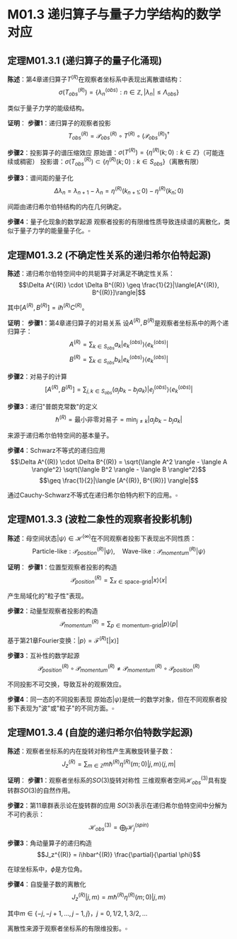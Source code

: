 # M01.3 递归算子与量子力学结构的数学对应

## 定理M01.3.1 (递归算子的量子化涌现)

**陈述**：第4章递归算子$T^{(R)}$在观察者坐标系中表现出离散谱结构：
$$\sigma(T_{obs}^{(R)}) = \{\lambda_n^{(obs)} : n \in \mathbb{Z}, |\lambda_n| \leq \Lambda_{obs}\}$$

类似于量子力学的能级结构。

**证明**：
**步骤1**：递归算子的观察者投影
$$T_{obs}^{(R)} = \mathcal{P}_{obs}^{(R)} \circ T^{(R)} \circ (\mathcal{P}_{obs}^{(R)})^\dagger$$

**步骤2**：投影算子的谱压缩效应
原始谱：$\sigma(T^{(R)}) = \{\eta^{(R)}(k;0) : k \in \mathbb{Z}\}$（可能连续或稠密）
投影谱：$\sigma(T_{obs}^{(R)}) \subset \{\eta^{(R)}(k;0) : k \in S_{obs}\}$（离散有限）

**步骤3**：谱间距的量子化
$$\Delta \lambda_n = \lambda_{n+1} - \lambda_n = \eta^{(R)}(k_{n+1};0) - \eta^{(R)}(k_n;0)$$

间距由递归希尔伯特结构的内在几何确定。

**步骤4**：量子化现象的数学起源
观察者投影的有限维性质导致连续谱的离散化，类似于量子力学的能量量子化。$\square$

## 定理M01.3.2 (不确定性关系的递归希尔伯特起源)

**陈述**：递归希尔伯特空间中的共轭算子对满足不确定性关系：
$$\Delta A^{(R)} \cdot \Delta B^{(R)} \geq \frac{1}{2}|\langle[A^{(R)}, B^{(R)}]\rangle|$$

其中$[A^{(R)}, B^{(R)}] = i\hbar^{(R)} C^{(R)}$。

**证明**：
**步骤1**：第4章递归算子的对易关系
设$A^{(R)}, B^{(R)}$是观察者坐标系中的两个递归算子：
$$A^{(R)} = \sum_{k \in S_{obs}} a_k |e_k^{(obs)}\rangle\langle e_k^{(obs)}|$$
$$B^{(R)} = \sum_{k \in S_{obs}} b_k |e_k^{(obs)}\rangle\langle e_k^{(obs)}|$$

**步骤2**：对易子的计算
$$[A^{(R)}, B^{(R)}] = \sum_{j,k \in S_{obs}} (a_j b_k - b_j a_k) |e_j^{(obs)}\rangle\langle e_k^{(obs)}|$$

**步骤3**：递归"普朗克常数"的定义
$$\hbar^{(R)} = \text{最小非零对易子} = \min_{j \neq k} |a_j b_k - b_j a_k|$$

来源于递归希尔伯特空间的基本量子。

**步骤4**：Schwarz不等式的递归应用
$$\Delta A^{(R)} \cdot \Delta B^{(R)} = \sqrt{\langle A^2 \rangle - \langle A \rangle^2} \sqrt{\langle B^2 \rangle - \langle B \rangle^2}$$
$$\geq \frac{1}{2}|\langle [A^{(R)}, B^{(R)}] \rangle|$$

通过Cauchy-Schwarz不等式在递归希尔伯特内积下的应用。$\square$

## 定理M01.3.3 (波粒二象性的观察者投影机制)

**陈述**：母空间状态$|\psi\rangle \in \mathcal{H}^{(\infty)}$在不同观察者投影下表现出不同性质：
$$\text{Particle-like}: \mathcal{P}_{position}^{(R)}|\psi\rangle, \quad \text{Wave-like}: \mathcal{P}_{momentum}^{(R)}|\psi\rangle$$

**证明**：
**步骤1**：位置型观察者投影的构造
$$\mathcal{P}_{position}^{(R)} = \sum_{x \in \text{space-grid}} |x\rangle\langle x|$$

产生局域化的"粒子性"表现。

**步骤2**：动量型观察者投影的构造  
$$\mathcal{P}_{momentum}^{(R)} = \sum_{p \in \text{momentum-grid}} |p\rangle\langle p|$$

基于第21章Fourier变换：$|p\rangle = \mathcal{F}^{(R)}[|x\rangle]$

**步骤3**：互补性的数学起源
$$\mathcal{P}_{position}^{(R)} \circ \mathcal{P}_{momentum}^{(R)} \neq \mathcal{P}_{momentum}^{(R)} \circ \mathcal{P}_{position}^{(R)}$$

不同投影不可交换，导致互补的观察效应。

**步骤4**：同一态的不同投影表现
原始态$|\psi\rangle$是统一的数学对象，但在不同观察者投影下表现为"波"或"粒子"的不同方面。$\square$

## 定理M01.3.4 (自旋的递归希尔伯特数学起源)

**陈述**：观察者坐标系的内在旋转对称性产生离散旋转量子数：
$$J_z^{(R)} = \sum_{m \in \mathbb{Z}} m \hbar^{(R)} \eta^{(R)}(m;0) |j,m\rangle\langle j,m|$$

**证明**：
**步骤1**：观察者坐标系的$SO(3)$旋转对称性
三维观察者空间$\mathcal{H}_{obs}^{(3)}$具有旋转群$SO(3)$的自然作用。

**步骤2**：第11章群表示论在旋转群的应用
$SO(3)$表示在递归希尔伯特空间中分解为不可约表示：
$$\mathcal{H}_{obs}^{(3)} = \bigoplus_{j} \mathcal{H}_j^{(spin)}$$

**步骤3**：角动量算子的递归构造
$$J_z^{(R)} = i\hbar^{(R)} \frac{\partial}{\partial \phi}$$

在球坐标系中，$\phi$是方位角。

**步骤4**：自旋量子数的离散化
$$J_z^{(R)} |j,m\rangle = m \hbar^{(R)} \eta^{(R)}(m;0) |j,m\rangle$$

其中$m \in \{-j, -j+1, ..., j-1, j\}$，$j = 0, 1/2, 1, 3/2, ...$

离散性来源于观察者坐标系的有限维投影。$\square$